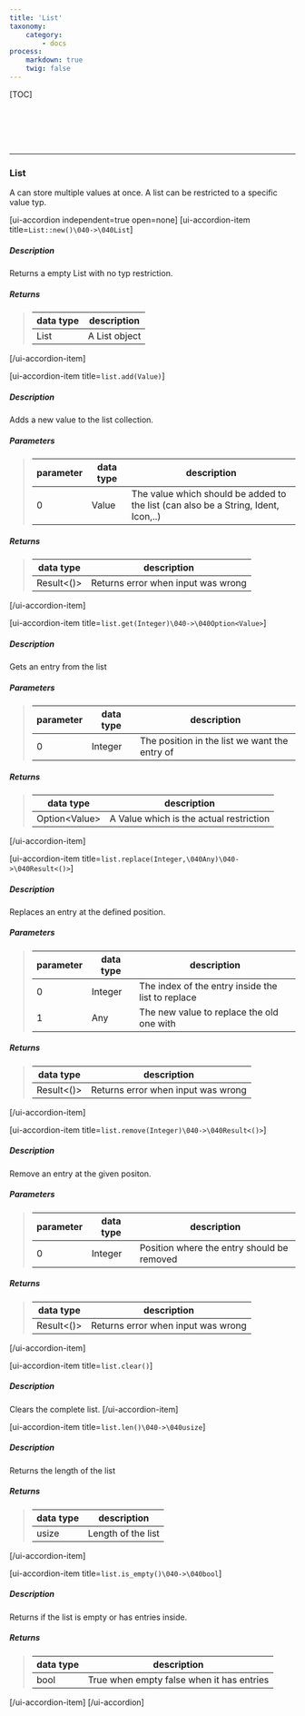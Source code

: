 ```yaml
---
title: 'List'
taxonomy:
    category:
        - docs
process:
    markdown: true
    twig: false
---
```


[TOC]

<br><br><br><br>

------------------------------------------------------------------------------------------
### List
A can store multiple values at once. A list can be restricted to a specific value typ.

[ui-accordion independent=true open=none]
[ui-accordion-item title=<code>List::new()\040->\040List</code>]

##### Description
Returns a empty List with no typ restriction.
##### Returns
> | data type               | description                                                           |
> |-------------------------|-----------------------------------------------------------------------|
> | List                    | A List object                                                         |

[/ui-accordion-item]

[ui-accordion-item title=<code>list.add(Value)</code>]

##### Description
Adds a new value to the list collection.
##### Parameters
> | parameter | data type               | description                                                           |
> |-----------|-------------------------|-----------------------------------------------------------------------|
> | 0         | Value                   | The value which should be added to the list (can also be a String, Ident, Icon,..) |
##### Returns
> | data type               | description                                                           |
> |-------------------------|-----------------------------------------------------------------------|
> | Result&lt;()&gt;        | Returns error when input was wrong                                    |
[/ui-accordion-item]

[ui-accordion-item title=<code>list.get(Integer)\040->\040Option&lt;Value&gt;</code>]

##### Description
Gets an entry from the list
##### Parameters
> | parameter | data type               | description                                                           |
> |-----------|-------------------------|-----------------------------------------------------------------------|
> | 0         | Integer                 | The position in the list we want the entry of |
##### Returns
> | data type               | description                                                           |
> |-------------------------|-----------------------------------------------------------------------|
> | Option&lt;Value&gt;     | A Value which is the actual restriction                               |

[/ui-accordion-item]

[ui-accordion-item title=<code>list.replace(Integer,\040Any)\040->\040Result&lt;()&gt;</code>]

##### Description
Replaces an entry at the defined position.
##### Parameters
> | parameter | data type               | description                                                           |
> |-----------|-------------------------|-----------------------------------------------------------------------|
> | 0         | Integer                 | The index of the entry inside the list to replace                     |
> | 1         | Any                     | The new value to replace the old one with                             |
##### Returns
> | data type               | description                                                           |
> |-------------------------|-----------------------------------------------------------------------|
> | Result&lt;()&gt;        | Returns error when input was wrong                                    |
[/ui-accordion-item]

[ui-accordion-item title=<code>list.remove(Integer)\040->\040Result&lt;()&gt;</code>]

##### Description
Remove an entry at the given positon.
##### Parameters
> | parameter | data type               | description                                                           |
> |-----------|-------------------------|-----------------------------------------------------------------------|
> | 0         | Integer                 | Position where the entry should be removed                            |
##### Returns
> | data type               | description                                                           |
> |-------------------------|-----------------------------------------------------------------------|
> | Result&lt;()&gt;        | Returns error when input was wrong                                    |
[/ui-accordion-item]

[ui-accordion-item title=<code>list.clear()</code>]

##### Description
Clears the complete list.
[/ui-accordion-item]

[ui-accordion-item title=<code>list.len()\040->\040usize</code>]

##### Description
Returns the length of the list
##### Returns
> | data type               | description                                                           |
> |-------------------------|-----------------------------------------------------------------------|
> | usize                   | Length of the list |

[/ui-accordion-item]

[ui-accordion-item title=<code>list.is_empty()\040->\040bool</code>]

##### Description
Returns if the list is empty or has entries inside.
##### Returns
> | data type               | description                                                           |
> |-------------------------|-----------------------------------------------------------------------|
> | bool                    | True when empty false when it has entries                             |

[/ui-accordion-item]
[/ui-accordion]